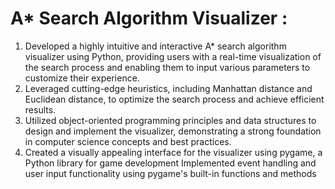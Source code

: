 
# A* Search Algorithm Visualizer :

1. Developed a highly intuitive and interactive A* search algorithm visualizer using Python, providing users with a real-time visualization of the search process and enabling them to input various parameters to customize their experience.
2. Leveraged cutting-edge heuristics, including Manhattan distance and Euclidean distance, to optimize the search process and achieve efficient results.
3. Utilized object-oriented programming principles and data structures to design and implement the visualizer, demonstrating a strong foundation in computer science concepts and best practices.
4. Created a visually appealing interface for the visualizer using pygame, a Python library for game development
Implemented event handling and user input functionality using pygame's built-in functions and methods
